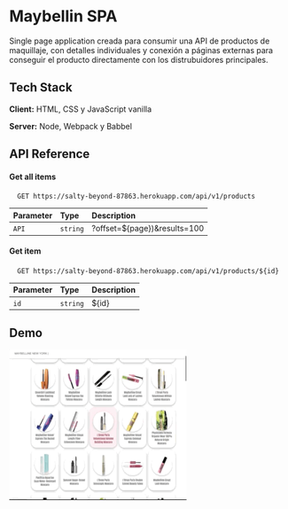 
# Maybellin SPA

Single page application creada para consumir una API de productos de maquillaje, con detalles individuales y conexión a páginas externas para conseguir el producto directamente con los distrubuidores principales.

## Tech Stack

**Client:** HTML, CSS y JavaScript vanilla

**Server:** Node, Webpack y Babbel

  
## API Reference

#### Get all items

```http
  GET https://salty-beyond-87863.herokuapp.com/api/v1/products
```

| Parameter | Type     | Description                |
| :-------- | :------- | :------------------------- |
| `API` | `string` | ?offset=${page})&results=100 |

#### Get item

```http
  GET https://salty-beyond-87863.herokuapp.com/api/v1/products/${id}
```

| Parameter | Type     | Description                       |
| :-------- | :------- | :-------------------------------- |
| `id`      | `string` | ${id} |


  
## Demo

![](maybellin_spa_demo.gif "webpage demo")
